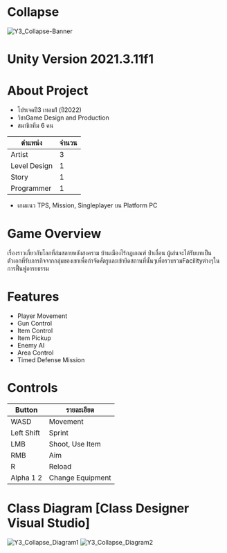 # Collapse
![Y3_Collapse-Banner](https://user-images.githubusercontent.com/48912221/221401008-a66e47fd-dc45-442d-a7a3-445631c3f829.png)
# Unity Version 2021.3.11f1
# About Project
- โปรเจคปี3 เทอม1 (ปี2022)
- วิชาGame Design and Production
- สมาชิกทีม 6 คน

| ตำแหน่ง | จำนวน |
| ------ | ------ |
| Artist | 3 |
| Level Design | 1 |
| Story | 1 |
| Programmer | 1 |

- เกมแนว TPS, Mission, Singleplayer บน Platform PC
# Game Overview
เรื่องราวเกี่ยวกับโลกที่ล่มสลายหลังสงคราม บ้านเมืองไร้กฎเกณฑ์ ป่าเถื่อน ผู้เล่นจะได้รับบทเป็นตัวเอกที่รับภารกิจจากกลุ่มของเขาเพื่อกำจัดศัตรูและเข้ายึดสถานที่นั้นๆเพื่อรวบรวมFacilityต่างๆในการฟื้นฟูอารยธรรม
# Features
- Player Movement
- Gun Control
- Item Control
- Item Pickup
- Enemy AI
- Area Control
- Timed Defense Mission
# Controls
| Button | รายละเอียด |
| ------ | ------ |
| WASD | Movement |
| Left Shift | Sprint |
| LMB | Shoot, Use Item |
| RMB | Aim |
| R | Reload |
| Alpha 1 2 | Change Equipment |
# Class Diagram [Class Designer Visual Studio]
![Y3_Collapse_Diagram1](https://user-images.githubusercontent.com/48912221/221401236-ae6d7349-d83b-411e-a2e6-b339eb73395f.png)
![Y3_Collapse_Diagram2](https://user-images.githubusercontent.com/48912221/221401237-ca84b1d1-140e-4054-b057-1159035f0f0a.png)
